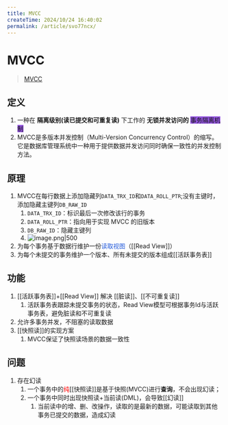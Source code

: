 ```yaml
---
title: MVCC
createTime: 2024/10/24 16:40:02
permalink: /article/svo77ncx/
---
```

# MVCC
> [MVCC](https://blog.csdn.net/qq_41361506/article/details/108538702)

## 定义

1. 一种在 **隔离级别(读已提交和可重复读)** 下工作的 **无锁并发访问的** <span style="background:#9254de">事务隔离机制</span>
2. MVCC是多版本并发控制（Multi-Version Concurrency Control）的缩写。它是数据库管理系统中一种用于提供数据并发访问同时确保一致性的并发控制方法。

## 原理
1. MVCC在每行数据上添加隐藏列`DATA_TRX_ID`和`DATA_ROLL_PTR`;没有主键时，添加隐藏主键列`DB_RAW_ID`
	1. `DATA_TRX_ID`：标识最后一次修改该行的事务
	2. `DATA_ROLL_PTR`：指向用于实现 MVCC 的旧版本
	3. `DB_RAW_ID`：隐藏主键列
	4. ![image.png|500](https://raw.gitmirror.com/jiuxi521/typora/master/202410231004049.png)
2. 为每个事务基于数据行维护一份<font color="#245bdb">读取视图</font>（[[Read View]]）
3. 为每个未提交的事务维护一个版本、所有未提交的版本组成[[活跃事务表]]

## 功能

1. [[活跃事务表]]+[[Read View]] 解决 [[脏读]]、[[不可重复读]]
	1. 活跃事务表跟踪未提交事务的状态，Read View模型可根据事务Id与活跃事务表，避免脏读和不可重复读
2. 允许多事务并发，不阻塞的读取数据
3. [[快照读]]的实现方案
	1. MVCC保证了快照读场景的数据一致性


## 问题
1. 存在幻读
	1. 一个事务中的<font color="#ff0000">纯</font>[[快照读]]是基于快照(MVCC)进行**查询**，不会出现幻读；
	3. 一个事务中同时出现快照读+当前读(DML)，会导致[[幻读]]
		1. 当前读中的增、删、改操作，读取的是最新的数据，可能读取到其他事务已提交的数据，造成幻读